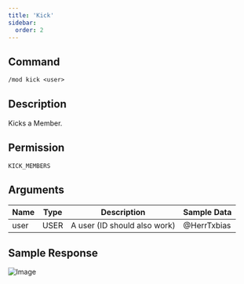 ```yaml
---
title: 'Kick'
sidebar:
  order: 2
---
```


## Command
```txt
/mod kick <user>
```

## Description
Kicks a Member.

## Permission
`KICK_MEMBERS`

## Arguments
| Name | Type | Description | Sample Data |
| ---- | ---- | ----------- | ----------- |
| user | USER | A user (ID should also work) | @HerrTxbias |

## Sample Response
![Image](https://cdn.utilbot.co/2021-05-28_80b15eb0-8ab5-4d3d-a922-7f13dc73068c.png)
